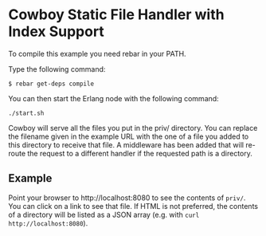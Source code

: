 Cowboy Static File Handler with Index Support
=============================================

To compile this example you need rebar in your PATH.

Type the following command:
```
$ rebar get-deps compile
```

You can then start the Erlang node with the following command:
```
./start.sh
```

Cowboy will serve all the files you put in the priv/ directory. You can replace
the filename given in the example URL with the one of a file you added to this
directory to receive that file. A middleware has been added that will re-route
the request to a different handler if the requested path is a directory.

Example
-------

Point your browser to http://localhost:8080 to see the contents of `priv/`. You
can click on a link to see that file. If HTML is not preferred, the contents of
a directory will be listed as a JSON array (e.g. with `curl
http://localhost:8080`).
